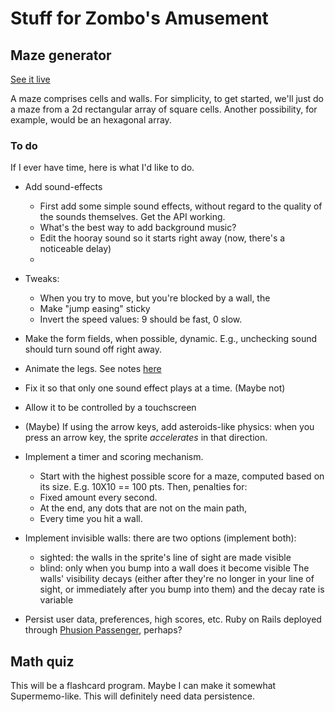 Stuff for Zombo's Amusement
===========================



## Maze generator

[See it live](http://chrismaloney.org/ZomboApp/maze.html)

A maze comprises cells and walls.  For simplicity, to get started, we'll
just do a maze from a 2d rectangular array of square cells.  Another possibility,
for example, would be an hexagonal array.

### To do

If I ever have time, here is what I'd like to do.

* Add sound-effects
    * First add some simple sound effects, without regard to the quality of the sounds
      themselves.  Get the API working.
    * What's the best way to add background music?
    * Edit the hooray sound so it starts right away (now, there's a noticeable
      delay)
    *

* Tweaks:
    * When you try to move, but you're blocked by a wall, the
    * Make "jump easing" sticky
    * Invert the speed values:  9 should be fast, 0 slow.

* Make the form fields, when possible, dynamic.  E.g., unchecking sound
  should turn sound off right away.

* Animate the legs.  See notes [here](http://chrismaloney.org/notes/Fabric.js#sprites)

* Fix it so that only one sound effect plays at a time.  (Maybe not)

* Allow it to be controlled by a touchscreen

* (Maybe) If using the arrow keys, add asteroids-like physics:  when you press an
  arrow key, the sprite *accelerates* in that direction.

* Implement a timer and scoring mechanism.
    * Start with the highest possible score for a maze, computed based on
      its size.  E.g. 10X10 == 100 pts.  Then, penalties for:
    * Fixed amount every second.
    * At the end, any dots that are not on the main path,
    * Every time you hit a wall.

* Implement invisible walls:  there are two options (implement both):
    * sighted:  the walls in the sprite's line of sight are made visible
    * blind:  only when you bump into a wall does it become visible
  The walls' visibility decays (either after they're no longer in your line of
  sight, or immediately after you bump into them) and the decay rate is variable

* Persist user data, preferences, high scores, etc.  Ruby on Rails deployed
  through [Phusion Passenger](https://www.phusionpassenger.com/), perhaps?


## Math quiz

This will be a flashcard program.  Maybe I can make it somewhat Supermemo-like.
This will definitely need data persistence.


